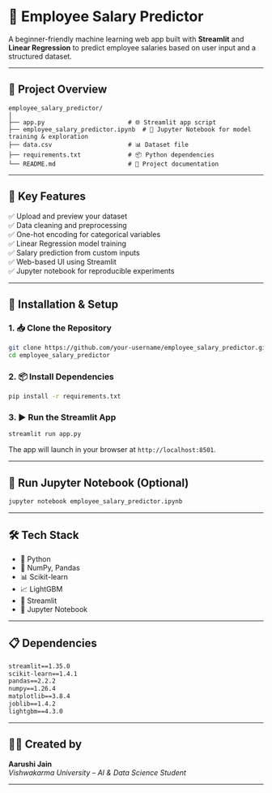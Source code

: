 
# 💼 Employee Salary Predictor

A beginner-friendly machine learning web app built with **Streamlit** and **Linear Regression** to predict employee salaries based on user input and a structured dataset.

---

## 📁 Project Overview

```
employee_salary_predictor/
│
├── app.py                       # 🌐 Streamlit app script
├── employee_salary_predictor.ipynb  # 📓 Jupyter Notebook for model training & exploration
├── data.csv                     # 📊 Dataset file
├── requirements.txt             # 📦 Python dependencies
└── README.md                    # 📘 Project documentation
```

---

## 🚀 Key Features

✅ Upload and preview your dataset  
✅ Data cleaning and preprocessing  
✅ One-hot encoding for categorical variables  
✅ Linear Regression model training  
✅ Salary prediction from custom inputs  
✅ Web-based UI using Streamlit  
✅ Jupyter notebook for reproducible experiments  

---

## 🔧 Installation & Setup

### 1. 📥 Clone the Repository

```bash
git clone https://github.com/your-username/employee_salary_predictor.git
cd employee_salary_predictor
```

### 2. 📦 Install Dependencies

```bash
pip install -r requirements.txt
```

### 3. ▶️ Run the Streamlit App

```bash
streamlit run app.py
```

The app will launch in your browser at `http://localhost:8501`.

---

## 📓 Run Jupyter Notebook (Optional)

```bash
jupyter notebook employee_salary_predictor.ipynb
```

---

## 🛠 Tech Stack

- 🐍 Python  
- 🧮 NumPy, Pandas  
- 📊 Scikit-learn  
- 📈 LightGBM  
- 🎨 Streamlit  
- 🧠 Jupyter Notebook  

---

## 📋 Dependencies

```txt
streamlit==1.35.0
scikit-learn==1.4.1
pandas==2.2.2
numpy==1.26.4
matplotlib==3.8.4
joblib==1.4.2
lightgbm==4.3.0
```

---

## 🙋‍♀️ Created by

**Aarushi Jain**  
_Vishwakarma University – AI & Data Science Student_  

---
